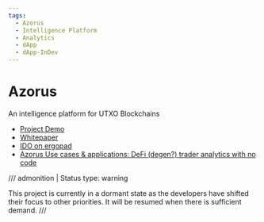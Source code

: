 ```yaml
---
tags:
  - Azorus
  - Intelligence Platform
  - Analytics
  - dApp
  - dApp-InDev
---
```


# Azorus



An intelligence platform for UTXO Blockchains

- [Project Demo](https://www.youtube.com/watch?v=SD8bDf-nxTQ)
- [Whitepaper](https://github.com/gsblabsio/azorus)
- [IDO on ergopad](https://ergopad.io/projects/azorus)
- [Azorus Use cases & applications: DeFi (degen?) trader analytics with no code](https://www.youtube.com/watch?v=RbCGaXrqaRQ)

/// admonition | Status
    type: warning

This project is currently in a dormant state as the developers have shifted their focus to other priorities. It will be resumed when there is sufficient demand. 
///
